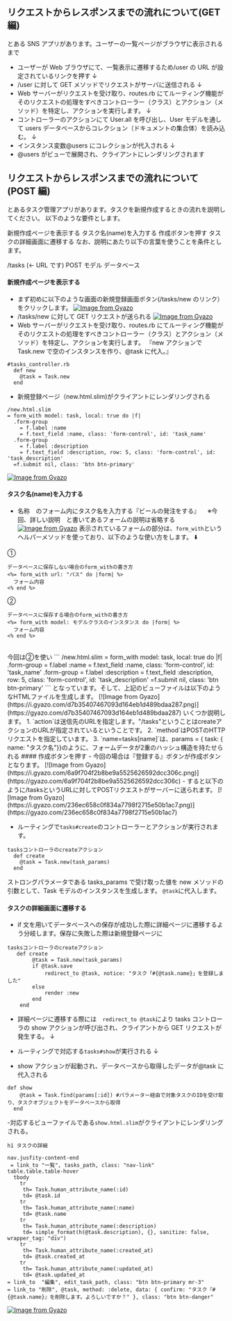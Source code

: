 ## リクエストからレスポンスまでの流れについて(GET 編)

とある SNS アプリがあります。ユーザーの一覧ページがブラウザに表示されるまで

- ユーザーが Web ブラウザにて、一覧表示に遷移するため/user の URL が設定されているリンクを押す
  ↓
- /user に対して GET メソッドでリクエストがサーバに送信される
  ↓
- Web サーバーがリクエストを受け取り、routes.rb にてルーティング機能がそのリクエストの処理をすべきコントローラー（クラス）とアクション（メソッド）を特定し、アクションを実行します。
  ↓
- コントローラーのアクションにて User.all を呼び出し、User モデルを通して users データベースからコレクション（ドキュメントの集合体）を読み込む。
  ↓
- インスタンス変数@users にコレクションが代入される
  ↓
- @users がビューで展開され、クライアントにレンダリングされます

## リクエストからレスポンスまでの流れについて(POST 編)

とあるタスク管理アプリがあります。タスクを新規作成するときの流れを説明してください。
以下のような要件とします。

新規作成ページを表示する
タスク名(name)を入力する
作成ボタンを押す
タスクの詳細画面に遷移する
なお、説明にあたり以下の言葉を使うことを条件とします。

/tasks (← URL です)
POST
モデル
データベース
<br>

#### 新規作成ページを表示する

- まず初めに以下のような画面の新規登録画面ボタン(/tasks/new のリンク）をクリックします。
  [![Image from Gyazo](https://i.gyazo.com/2b861fd1ea803c318a0ca58920fa5212.png)](https://gyazo.com/2b861fd1ea803c318a0ca58920fa5212)
- /tasks/new に対して GET リクエストが送られる
  [![Image from Gyazo](https://i.gyazo.com/a1d267ce9abb29f1d54225bbf02f022f.png)](https://gyazo.com/a1d267ce9abb29f1d54225bbf02f022f)
- Web サーバーがリクエストを受け取り、routes.rb にてルーティング機能がそのリクエストの処理をすべきコントローラー（クラス）とアクション（メソッド）を特定し、アクションを実行します。
  『new アクションで Task.new で空のインスタンスを作り、@task に代入。』

```
#tasks_controller.rb
  def new
    @task = Task.new
  end
```

- 新規登録ページ（new.html.slim)がクライアントにレンダリングされる

```
/new.html.slim
= form_with model: task, local: true do |f|
  .form-group
    = f.label :name
    = f.text_field :name, class: 'form-control', id: 'task_name'
  .form-group
    = f.label :description
    = f.text_field :description, row: 5, class: 'form-control', id: 'task_description'
  =f.submit nil, class: 'btn btn-primary'
```

[![Image from Gyazo](https://i.gyazo.com/911b9913a11f299f413cae2706c46693.png)](https://gyazo.com/911b9913a11f299f413cae2706c46693)

#### タスク名(name)を入力する

- 名称　のフォーム内にタスク名を入力する『ビールの発注をする』
  　※今回、詳しい説明　と書いてあるフォームの説明は省略する
  [![Image from Gyazo](https://i.gyazo.com/6c6437a6921394e80c136b93dde83eb8.png)](https://gyazo.com/6c6437a6921394e80c136b93dde83eb8)
  表示されているフォームの部分は、`form_with`というヘルパーメソッドを使っており、以下のような使い方をします。
  ⬇️

①

```
データベースに保存しない場合のform_withの書き方
<%= form_with url: "パス" do |form| %>
  フォーム内容
<% end %>
```

②

```
データベースに保存する場合のform_withの書き方
<%= form_with model: モデルクラスのインスタンス do |form| %>
  フォーム内容
<% end %>
```

<br>
今回は②を使い
```
/new.html.slim
= form_with model: task, local: true do |f|
  .form-group 
    = f.label :name
    = f.text_field :name, class: 'form-control', id: 'task_name'
  .form-group 
    = f.label :description
    = f.text_field :description, row: 5, class: 'form-control', id: 'task_description'
  =f.submit nil, class: 'btn btn-primary'
  ```
となっています。そして、上記のビューファイルは以下のようなHTMLファイルを生成します。
[![Image from Gyazo](https://i.gyazo.com/d7b35407467093d164eb1d489bdaa287.png)](https://gyazo.com/d7b35407467093d164eb1d489bdaa287)
いくつか説明します。
1. `action`は送信先のURLを指定します。"/tasks"ということはcreateアクションのURLが指定されているということです。
2.  `method`はPOSTのHTTPリクエストを指定しています。
3.  `name=tasks[name]`は、params = { task: { name: "タスク名"}}のように、フォームデータが2重のハッシュ構造を持たせられる
#### 作成ボタンを押す
- 今回の場合は『登録する』ボタンが作成ボタンとなります。
[![Image from Gyazo](https://i.gyazo.com/6a9f704f2b8be9a5525626592dcc306c.png)](https://gyazo.com/6a9f704f2b8be9a5525626592dcc306c)
- すると以下のように/tasksというURLに対してPOSTリクエストがサーバーに送られます。
[![Image from Gyazo](https://i.gyazo.com/236ec658c0f834a7798f2715e50b1ac7.png)](https://gyazo.com/236ec658c0f834a7798f2715e50b1ac7)

- ルーティングで`tasks#create`のコントローラーとアクションが実行されます。

```
tasksコントローラのcreateアクション
  def create
    @task = Task.new(task_params)
  end
```

ストロングパラメータである tasks_params で受け取った値を new メソッドの引数として、Task モデルのインスタンスを生成します。
`@task`に代入します。

#### タスクの詳細画面に遷移する

- if 文を用いてデータベースへの保存が成功した際に詳細ページに遷移するよう分岐します。保存に失敗した際は新規登録ページに

```
tasksコントローラのcreateアクション
   def create
        @task = Task.new(task_params)
        if @task.save
            redirect_to @task, notice: "タスク「#{@task.name}」を登録しました"
        else
            render :new
        end
    end
```

- 詳細ページに遷移する際には　`redirect_to @task`により tasks コントローラの show アクションが呼び出され、クライアントから GET リクエストが発生する。
  ↓
- ルーティングで対応する`tasks#show`が実行される
  ↓

- show アクションが起動され、データベースから取得したデータが@task に代入される

```
def show
    @task = Task.find(params[:id]) #パラメーター経由で対象タスクのIDを受け取り、タスクオブジェクトをデータベースから取得
  end
```

-対応するビューファイルである`show.html.slim`がクライアントにレンダリングされる。

```
h1 タスクの詳細

nav.jusfity-content-end
 = link_to "一覧", tasks_path, class: "nav-link"
table.table.table-hover
  tbody
    tr
     th= Task.human_attribute_name(:id)
     td= @task.id
    tr
     th= Task.human_attribute_name(:name)
     td= @task.name
    tr
     th= Task.human_attribute_name(:description)
     td= simple_format(h(@task.description), {}, sanitize: false, wrapper_tag: "div")
    tr
     th= Task.human_attribute_name(:created_at)
     td= @task.created_at
    tr
     th= Task.human_attribute_name(:updated_at)
     td= @task.updated_at
= link_to  "編集", edit_task_path, class: "btn btn-primary mr-3"
= link_to "削除", @task, method: :delete, data: { confirm: "タスク『#{@task.name}』を削除します。よろしいですか？" }, class: "btn btn-danger"
```

[![Image from Gyazo](https://i.gyazo.com/1ee378ff58d4413d6170fb3b8565baf5.png)](https://gyazo.com/1ee378ff58d4413d6170fb3b8565baf5)
